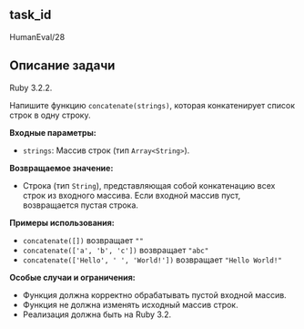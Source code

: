## task_id
HumanEval/28

## Описание задачи
Ruby 3.2.2.

Напишите функцию `concatenate(strings)`, которая конкатенирует список строк в одну строку.

**Входные параметры:**

* `strings`: Массив строк (тип `Array<String>`).

**Возвращаемое значение:**

* Строка (тип `String`), представляющая собой конкатенацию всех строк из входного массива.  Если входной массив пуст, возвращается пустая строка.

**Примеры использования:**

* `concatenate([])` возвращает `""`
* `concatenate(['a', 'b', 'c'])` возвращает `"abc"`
* `concatenate(['Hello', ' ', 'World!'])` возвращает `"Hello World!"`


**Особые случаи и ограничения:**

* Функция должна корректно обрабатывать пустой входной массив.
* Функция не должна изменять исходный массив строк.
* Реализация должна быть на Ruby 3.2.

